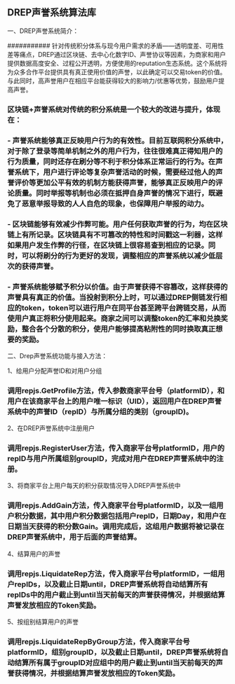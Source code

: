 ## DREP声誉系统算法库



一、DREP声誉系统简介：


########### 针对传统积分体系与现今用户需求的矛盾——透明度差、可用性差等痛点，DREP通过区块链、去中心化数字ID、声誉协议等因素，为商家和用户提供数据高度安全、过程公开透明，方便使用的reputation生态系统。这个系统将为众多合作平台提供具有真正使用价值的声誉，以此确定可以交易token的价值。与此同时，高声誉用户在相应平台能获得较大的影响力/优惠等优势，鼓励用户提高声誉。

### 区块链+声誉系统对传统的积分系统是一个较大的改进与提升，体现在：
### - 声誉系统能够真正反映用户行为的有效性。目前互联网积分系统中，对于除了登录等简单机制之外的用户行为，往往很难真正得知用户的行为质量，同时还存在刷分等不利于积分体系正常运行的行为。在声誉系统下，用户进行评论等复杂声誉活动的时候，需要经过他人的声誉评价等更加公平有效的机制方能获得声誉，能够真正反映用户的评论质量。同时举报等机制也必须在抵押自身声誉的情况下进行，既避免了恶意举报导致的人人自危的现象，也保障用户举报的动力。
### - 区块链能够有效减少作弊可能。用户任何获取声誉的行为，均在区块链上有所记录。区块链具有不可篡改的特性和时间戳这一利器，这样如果用户发生作弊的行径，在区块链上很容易查到相应的记录。同时，可以将刷分的行为更好的发现，调整相应的声誉系统以减少低层次的获得声誉。
### - 声誉系统能够赋予积分以价值。由于声誉获得不容篡改，这样获得的声誉具有真正的价值。当投射到积分上时，可以通过DREP侧链发行相应的token，token可以进行用户在同平台甚至跨平台跨链交易，从而使用户真正将积分使用起来。商家之间可以调整token的汇率和兑换奖励，整合各个分散的积分，使用户能够提高粘附性的同时换取真正想要的奖励。



二、Drep声誉系统功能与接入方法：


1、给用户分配声誉ID和对用户分组

### 调用repjs.GetProfile方法，传入参数商家平台号（platformID），和用户在该商家平台上的用户唯一标识（UID），返回用户在DREP声誉系统中的声誉ID（repID）与所属分组的类别（groupID)。

2、在DREP声誉系统中注册用户

### 调用repjs.RegisterUser方法，传入商家平台号platformID，用户的repID与用户所属组别groupID，完成对用户在DREP声誉系统中的注册。

3、将商家平台上用户每天的积分获取情况导入DREP声誉系统中

### 调用repjs.AddGain方法，传入商家平台号platformID，以及一组用户积分数据，其中用户积分数据包括用户repID，日期Day，和用户在日期当天获得的积分数Gain。调用完成后，这组用户数据将被记录在DREP声誉系统中，用于后面的声誉结算。

4、结算用户的声誉

### 调用repjs.LiquidateRep方法，传入商家平台号platformID，一组用户repIDs，以及截止日期until，DREP声誉系统将自动结算所有repIDs中的用户截止到until当天前每天的声誉获得情况，并根据结算声誉发放相应的Token奖励。

5、按组别结算用户的声誉

### 调用repjs.LiquidateRepByGroup方法，传入商家平台号platformID，组别groupID，以及截止日期until，DREP声誉系统将自动结算所有属于groupID对应组中的用户截止到until当天前每天的声誉获得情况，并根据结算声誉发放相应的Token奖励。
